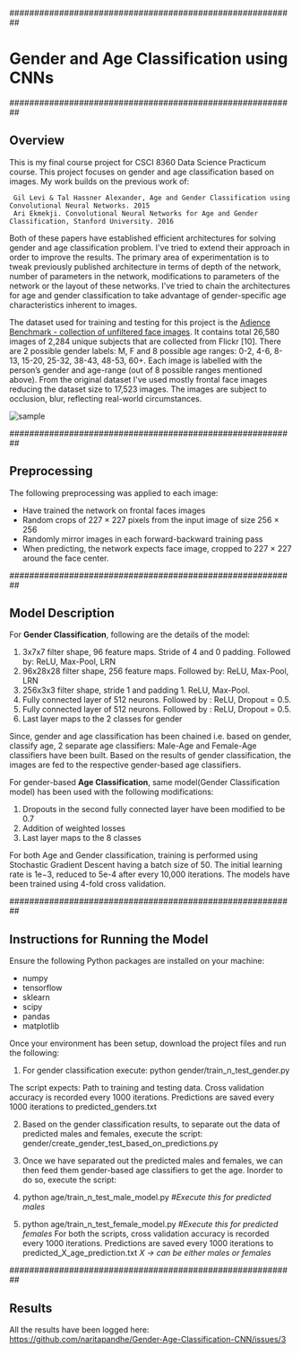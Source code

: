 ##########################################################
# Gender and Age Classification using CNNs
##########################################################
## Overview
This is my final course project for CSCI 8360 Data Science Practicum course. This project focuses on gender and age classification based on images. My work builds on the previous work of:

```
 Gil Levi & Tal Hassner Alexander, Age and Gender Classification using Convolutional Neural Networks. 2015
 Ari Ekmekji. Convolutional Neural Networks for Age and Gender Classification, Stanford University. 2016
 ```
 
Both of these papers have established efficient architectures for solving gender and age classification problem. I've tried to extend their approach in order to improve the results. The primary area of experimentation is to tweak previously published architecture in terms of depth of the network, number of parameters in the network, modifications to parameters of the network or the layout of these networks. I've tried to chain the architectures for age and gender classification to take advantage of gender-specific age characteristics inherent to images.

The dataset used for training and testing for this project is the [Adience Benchmark - collection of unfiltered face images](http://www.openu.ac.il/home/hassner/Adience/data.html). It contains total 26,580 images of 2,284 unique subjects that are collected from Flickr [10]. There are 2 possible gender labels: M, F and 8 possible age ranges: 0-2, 4-6, 8-13, 15-20, 25-32, 38-43, 48-53, 60+. Each image is labelled with the person’s gender and age-range (out of 8 possible ranges mentioned above). From the original dataset I've used mostly frontal face images reducing the dataset size to 17,523 images. The images are subject to occlusion, blur, reflecting real-world circumstances. 

![sample](https://cloud.githubusercontent.com/assets/3252684/21166797/c6599684-c175-11e6-9714-8125febf14dc.png)

##########################################################
## Preprocessing
The following preprocessing was applied to each image:

- Have trained the network on frontal faces images
- Random crops of 227 × 227 pixels from the input image of size 256 × 256 
- Randomly mirror images in each forward-backward training pass
- When predicting, the network expects face image, cropped to 227 × 227 around the face center.


##########################################################
## Model Description
For **Gender Classification**, following are the details of the model: 

1. 3x7x7 filter shape, 96 feature maps. Stride of 4 and 0 padding. Followed by: ReLU, Max-Pool, LRN
2. 96x28x28 filter shape, 256 feature maps. Followed by: ReLU, Max-Pool, LRN
3. 256x3x3 filter shape, stride 1 and padding 1. ReLU, Max-Pool. 
4. Fully connected layer of 512 neurons. Followed by : ReLU, Dropout = 0.5. 
5. Fully connected layer of 512 neurons. Followed by : ReLU, Dropout = 0.5. 
6. Last layer maps to the 2 classes for gender
  
Since, gender and age classification has been chained i.e. based on gender, classify age, 2 separate age classifiers: Male-Age and Female-Age classifiers have been built. Based on the results of gender classification, the images are fed to the respective gender-based age classifiers.  

For gender-based **Age Classification**, same model(Gender Classification model) has been used with the following modifications:

1. Dropouts in the second fully connected layer have been modified to be 0.7
2. Addition of weighted losses
3. Last layer maps to the 8 classes

For both Age and Gender classification, training is performed using Stochastic Gradient Descent having a batch size of 50. The initial learning rate is 1e−3, reduced to 5e-4 after every 10,000 iterations. The models have been trained using 4-fold cross validation.

##########################################################
## Instructions for Running the Model

Ensure the following Python packages are installed on your machine:

* numpy
* tensorflow 
* sklearn
* scipy 
* pandas
* matplotlib

Once your environment has been setup, download the project files and run the following:

1. For gender classification execute: python gender/train_n_test_gender.py

 The script expects: Path to training and testing data.
 Cross validation accuracy is recorded every 1000 iterations. Predictions are saved every 1000 iterations to predicted_genders.txt

2. Based on the gender classification results, to separate out the data of predicted males and females, execute the script: gender/create_gender_test_based_on_predictions.py

3. Once we have separated out the predicted males and females, we can then feed them gender-based age classifiers to get the age. Inorder to do so, execute the script: 
  1. python age/train_n_test_male_model.py   *#Execute this for predicted males*
  2. python age/train_n_test_female_model.py  *#Execute this for predicted females*
  For both the scripts, cross validation accuracy is recorded every 1000 iterations. Predictions are saved every 1000 iterations to predicted_X_age_prediction.txt  *X -> can be either males or females*

##########################################################
## Results
All the results have been logged here: https://github.com/naritapandhe/Gender-Age-Classification-CNN/issues/3


 
 
 

